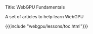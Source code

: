 Title: WebGPU Fundamentals

A set of articles to help learn WebGPU

{{{include "webgpu/lessons/toc.html"}}}

<!--

{{{table_of_contents}}}

-->


